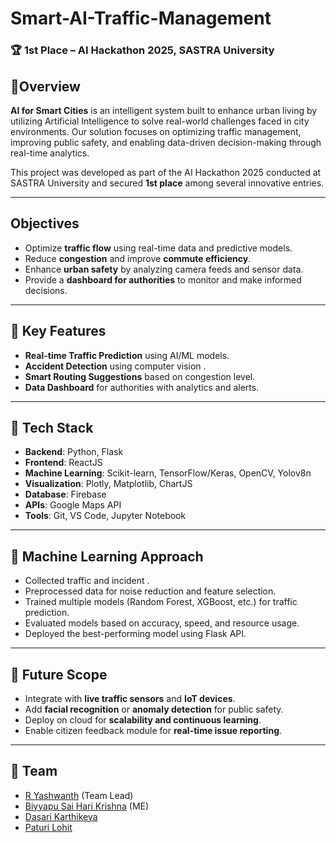 # Smart-AI-Traffic-Management

### 🏆 1st Place – AI Hackathon 2025, SASTRA University

## 📌Overview

**AI for Smart Cities** is an intelligent system built to enhance urban living by utilizing Artificial Intelligence to solve real-world challenges faced in city environments. Our solution focuses on optimizing traffic management, improving public safety, and enabling data-driven decision-making through real-time analytics.

This project was developed as part of the AI Hackathon 2025 conducted at SASTRA University and secured **1st place** among several innovative entries.

---

## Objectives

- Optimize **traffic flow** using real-time data and predictive models.
- Reduce **congestion** and improve **commute efficiency**.
- Enhance **urban safety** by analyzing camera feeds and sensor data.
- Provide a **dashboard for authorities** to monitor and make informed decisions.

---

## 🚀 Key Features

- **Real-time Traffic Prediction** using AI/ML models.
- **Accident Detection** using computer vision .
- **Smart Routing Suggestions** based on congestion level.
- **Data Dashboard** for authorities with analytics and alerts.

---

## 🧰 Tech Stack

- **Backend**: Python, Flask
- **Frontend**: ReactJS
- **Machine Learning**: Scikit-learn, TensorFlow/Keras, OpenCV, Yolov8n
- **Visualization**: Plotly, Matplotlib, ChartJS
- **Database**: Firebase
- **APIs**: Google Maps API
- **Tools**: Git, VS Code, Jupyter Notebook

---

## 🧪 Machine Learning Approach

- Collected traffic and incident .
- Preprocessed data for noise reduction and feature selection.
- Trained multiple models (Random Forest, XGBoost, etc.) for traffic prediction.
- Evaluated models based on accuracy, speed, and resource usage.
- Deployed the best-performing model using Flask API.

---

## 📍 Future Scope

- Integrate with **live traffic sensors** and **IoT devices**.
- Add **facial recognition** or **anomaly detection** for public safety.
- Deploy on cloud for **scalability and continuous learning**.
- Enable citizen feedback module for **real-time issue reporting**.

---

## 🤝 Team

- [R Yashwanth](https://www.linkedin.com/in/ryashwanth/) (Team Lead)
- [Biyyapu Sai Hari Krishna](https://www.linkedin.com/in/bshk2005/) (ME)
- [Dasari Karthikeya](https://www.linkedin.com/in/karthikeyad/)
- [Paturi Lohit](https://www.linkedin.com/in/paturi-lohit-82b83a31a/)
